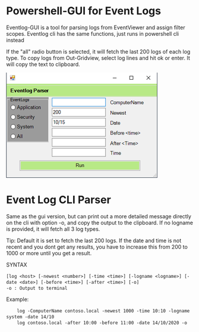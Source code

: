 # Powershell-GUI for Event Logs

Eventlog-GUI is a tool for parsing logs from EventViewer and assign filter scopes.
Eventlog cli has the same functions, just runs in powershell cli instead

If the "all" radio button is selected, it will fetch the last 200 logs of each log type.
To copy logs from Out-Gridview, select log lines and hit ok or enter. It will copy the text to clipboard.

<img src="eventlogcli4.png">


# Event Log CLI Parser

Same as the gui version, but can print out a more detailed message directly on the cli with option -o, and copy the output to the clipboard.
If no logname is provided, it will fetch all 3 log types.

Tip: Default it is set to fetch the last 200 logs. If the date and time is not recent and you dont get any results, you have to increase this from 200 to 1000 or more until you get a result.

SYNTAX

    [log <host> [-newest <number>] [-time <time>] [-logname <logname>] [-date <date>] [-before <time>] [-after <time>] [-o]
    -o : Output to terminal

Example:
    
        log -ComputerName contoso.local -newest 1000 -time 10:10 -logname system -date 14/10
        log contoso.local -after 10:00 -before 11:00 -date 14/10/2020 -o
